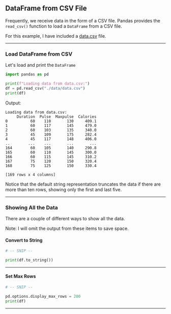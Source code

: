 ## DataFrame from CSV File

Frequently, we receive data in the form of a CSV file. Pandas provides the
`read_csv()` function to load a `DataFrame` from a CSV file.

For this example, I have included a [data.csv](./data/data.csv) file.

---

### Load DataFrame from CSV

Let's load and print the `DataFrame`

```python
import pandas as pd

print(f"Loading data from data.csv:")
df = pd.read_csv("./data/data.csv")
print(df)
```

Output:

```
Loading data from data.csv:
     Duration  Pulse  Maxpulse  Calories
0          60    110       130     409.1
1          60    117       145     479.0
2          60    103       135     340.0
3          45    109       175     282.4
4          45    117       148     406.0
..        ...    ...       ...       ...
164        60    105       140     290.8
165        60    110       145     300.0
166        60    115       145     310.2
167        75    120       150     320.4
168        75    125       150     330.4

[169 rows x 4 columns]
```

Notice that the default string representation truncates the data if there 
are more than ten rows, showing only the first and last five.

---

### Showing All the Data

There are a couple of different ways to show all the data.

Note: I will omit the output from these items to save space.

#### Convert to String

```python
# -- SNIP --

print(df.to_string())
```

---

#### Set Max Rows

```python
# -- SNIP --

pd.options.display_max_rows = 200
print(df)
```

---
